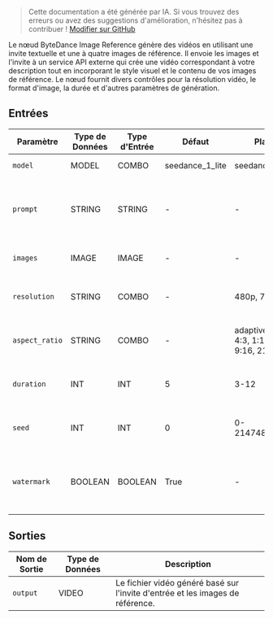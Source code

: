 > Cette documentation a été générée par IA. Si vous trouvez des erreurs ou avez des suggestions d'amélioration, n'hésitez pas à contribuer ! [Modifier sur GitHub](https://github.com/Comfy-Org/embedded-docs/blob/main/comfyui_embedded_docs/docs/ByteDanceImageReferenceNode/fr.md)

Le nœud ByteDance Image Reference génère des vidéos en utilisant une invite textuelle et une à quatre images de référence. Il envoie les images et l'invite à un service API externe qui crée une vidéo correspondant à votre description tout en incorporant le style visuel et le contenu de vos images de référence. Le nœud fournit divers contrôles pour la résolution vidéo, le format d'image, la durée et d'autres paramètres de génération.

## Entrées

| Paramètre | Type de Données | Type d'Entrée | Défaut | Plage | Description |
|-----------|-----------|------------|---------|-------|-------------|
| `model` | MODEL | COMBO | seedance_1_lite | seedance_1_lite | Nom du modèle |
| `prompt` | STRING | STRING | - | - | L'invite textuelle utilisée pour générer la vidéo. |
| `images` | IMAGE | IMAGE | - | - | Une à quatre images. |
| `resolution` | STRING | COMBO | - | 480p, 720p | La résolution de la vidéo de sortie. |
| `aspect_ratio` | STRING | COMBO | - | adaptive, 16:9, 4:3, 1:1, 3:4, 9:16, 21:9 | Le format d'image de la vidéo de sortie. |
| `duration` | INT | INT | 5 | 3-12 | La durée de la vidéo de sortie en secondes. |
| `seed` | INT | INT | 0 | 0-2147483647 | Graine à utiliser pour la génération. |
| `watermark` | BOOLEAN | BOOLEAN | True | - | Indique s'il faut ajouter un filigrane "Généré par IA" à la vidéo. |

## Sorties

| Nom de Sortie | Type de Données | Description |
|-------------|-----------|-------------|
| `output` | VIDEO | Le fichier vidéo généré basé sur l'invite d'entrée et les images de référence. |
